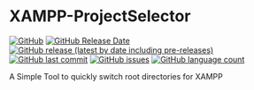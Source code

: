 # XAMPP-ProjectSelector

[![GitHub](https://img.shields.io/github/license/TobiHatti/XAMPP-ProjectSelector)](https://opensource.org/licenses/MIT)
[![GitHub Release Date](https://img.shields.io/github/release-date/TobiHatti/XAMPP-ProjectSelector)](https://github.com/TobiHatti/XAMPP-ProjectSelector/releases)
[![GitHub release (latest by date including pre-releases)](https://img.shields.io/github/v/release/TobiHatti/XAMPP-ProjectSelector?include_prereleases)](https://github.com/TobiHatti/XAMPP-ProjectSelector/releases)
[![GitHub last commit](https://img.shields.io/github/last-commit/TobiHatti/XAMPP-ProjectSelector)](https://github.com/TobiHatti/XAMPP-ProjectSelector/commits/master)
[![GitHub issues](https://img.shields.io/github/issues-raw/TobiHatti/XAMPP-ProjectSelector)](https://github.com/TobiHatti/XAMPP-ProjectSelector/issues)
[![GitHub language count](https://img.shields.io/github/languages/count/TobiHatti/XAMPP-ProjectSelector)](https://github.com/TobiHatti/XAMPP-ProjectSelector)

A Simple Tool to quickly switch root directories for XAMPP
